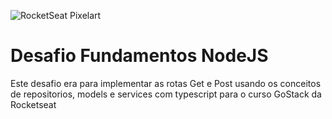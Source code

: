![RocketSeat Pixelart](https://i.imgur.com/PvS86IK.png)
# Desafio Fundamentos NodeJS

Este desafio era para implementar as rotas Get e Post usando os conceitos de repositorios, models e services com typescript para o curso GoStack da Rocketseat
